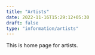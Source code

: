 ```yaml
---
title: "Artists"
date: 2022-11-16T15:29:12+05:30
draft: false
type: "information/artists"
---
```


This is home page for artists.